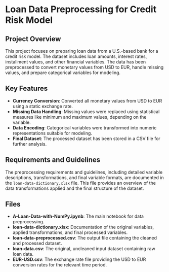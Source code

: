 # Loan Data Preprocessing for Credit Risk Model

## Project Overview
This project focuses on preparing loan data from a U.S.-based bank for a credit risk model. The dataset includes loan amounts, interest rates, installment values, and other financial variables. The data has been preprocessed to convert monetary values from USD to EUR, handle missing values, and prepare categorical variables for modeling.

## Key Features
- **Currency Conversion**: Converted all monetary values from USD to EUR using a static exchange rate.
- **Missing Data Handling**: Missing values were replaced using statistical measures like minimum and maximum values, depending on the variable.
- **Data Encoding**: Categorical variables were transformed into numeric representations suitable for modeling.
- **Final Dataset**: The processed dataset has been stored in a CSV file for further analysis.

## Requirements and Guidelines
The preprocessing requirements and guidelines, including detailed variable descriptions, transformations, and final variable formats, are documented in the `loan-data-dictionary.xlsx` file. This file provides an overview of the data transformations applied and the final structure of the dataset.

## Files
- **A-Loan-Data-with-NumPy.ipynb**: The main notebook for data preprocessing.
- **loan-data-dictionary.xlsx**: Documentation of the original variables, applied transformations, and final processed variables.
- **loan-data-preprocessed.csv**: The output file containing the cleaned and processed dataset.
- **loan-data.csv**: The original, uncleaned input dataset containing raw loan data.
- **EUR-USD.csv**: The exchange rate file providing the USD to EUR conversion rates for the relevant time period.
